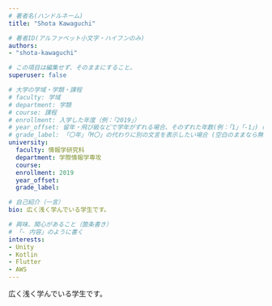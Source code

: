 ```yaml
---
# 著者名(ハンドルネーム)
title: "Shota Kawaguchi"

# 著者ID(アルファベット小文字・ハイフンのみ)
authors:
- "shota-kawaguchi"

# この項目は編集せず、そのままにすること。
superuser: false

# 大学の学域・学類・課程
# faculty: 学域
# department: 学類
# course: 課程
# enrollment: 入学した年度（例：「2019」）
# year_offset: 留年・飛び級などで学年がずれる場合、そのずれた年数(例：「1」「-1」) (空白のままなら無視される)
# grade_label: 「〇年」「M〇」の代わりに別の文言を表示したい場合 (空白のままなら無視される)
university:
  faculty: 情報学研究科
  department: 学際情報学専攻
  course: 
  enrollment: 2019
  year_offset: 
  grade_label:

# 自己紹介（一言）
bio: 広く浅く学んでいる学生です。

# 興味、関心があること（箇条書き）
# 「- 内容」のように書く
interests:
- Unity
- Kotlin
- Flutter
- AWS
---
```

広く浅く学んでいる学生です。
